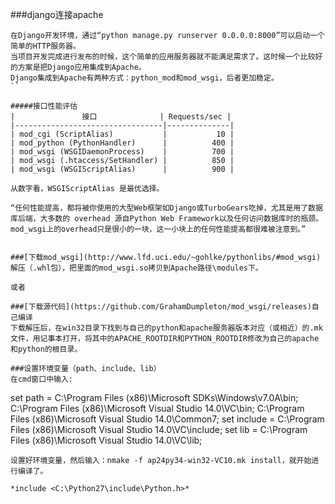 ###django连接apache
>
```
在Django开发环境，通过“python manage.py runserver 0.0.0.0:8000”可以启动一个简单的HTTP服务器。
当项目开发完成进行发布的时候，这个简单的应用服务器就不能满足需求了。这时候一个比较好的方案是把Django应用集成到Apache。
Django集成到Apache有两种方式：python_mod和mod_wsgi，后者更加稳定。
``

#####接口性能评估
|               接口              | Requests/sec |
|---------------------------------|--------------|
| mod_cgi (ScriptAlias)           |           10 |
| mod_python (PythonHandler)      |          400 |
| mod_wsgi (WSGIDaemonProcess)    |          700 |
| mod_wsgi (.htaccess/SetHandler) |          850 |
| mod_wsgi (WSGIScriptAlias)      |          900 |

从数字看，WSGIScriptAlias 是最优选择。

“任何性能提高，都将被你使用的大型Web框架如Django或TurboGears吃掉，尤其是用了数据库后端，大多数的 overhead 源自Python Web Framework以及任何访问数据库时的瓶颈。mod_wsgi上的overhead只是很小的一块，这一小块上的任何性能提高都很难被注意到。”


###[下载mod_wsgi](http://www.lfd.uci.edu/~gohlke/pythonlibs/#mod_wsgi)
解压（.whl包），把里面的mod_wsgi.so拷贝到Apache路径\modules下。

或者

###[下载源代码](https://github.com/GrahamDumpleton/mod_wsgi/releases)自己编译
下载解压后，在win32目录下找到与自己的python和apache服务器版本对应（或相近）的.mk文件，用记事本打开，将其中的APACHE_ROOTDIR和PYTHON_ROOTDIR修改为自己的apache和python的根目录。

###设置环境变量（path、include、lib）
在cmd窗口中输入:
```
set path =
    C:\Program Files (x86)\Microsoft SDKs\Windows\v7.0A\bin;
    C:\Program Files (x86)\Microsoft Visual Studio 14.0\VC\bin;
    C:\Program Files (x86)\Microsoft Visual Studio 14.0\Common7;
set include = C:\Program Files (x86)\Microsoft Visual Studio 14.0\VC\include;
set lib = C:\Program Files (x86)\Microsoft Visual Studio 14.0\VC\lib;
```
设置好环境变量，然后输入：nmake -f ap24py34-win32-VC10.mk install，就开始进行编译了。

*include <C:\Python27\include\Python.h>*